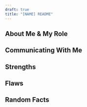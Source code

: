 ```yaml
---
draft: true
title: "[NAME] README"
---
```


## About Me & My Role


## Communicating With Me


## Strengths


## Flaws


## Random Facts
